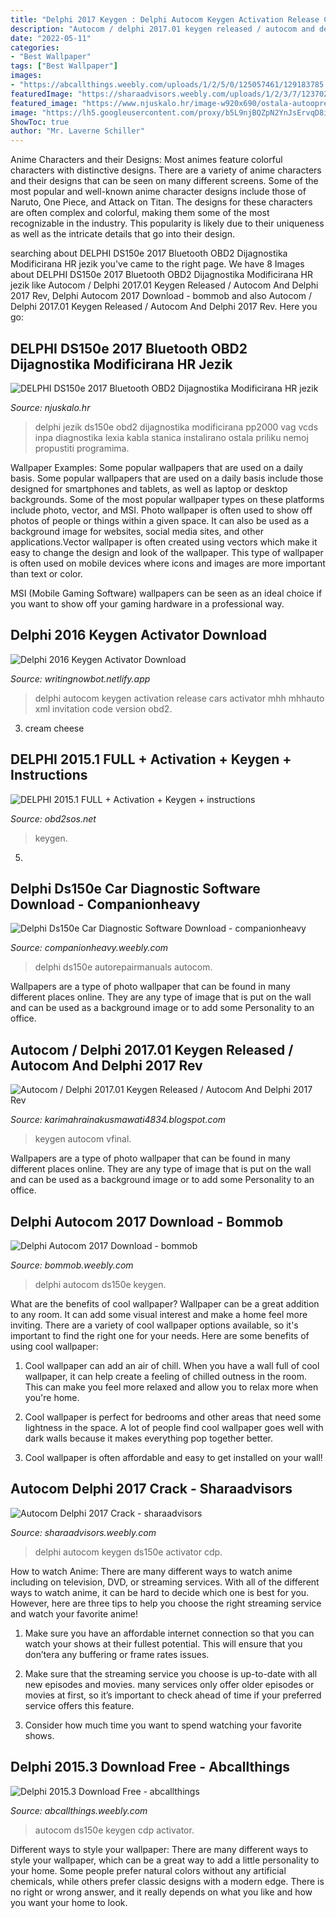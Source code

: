 ```yaml
---
title: "Delphi 2017 Keygen : Delphi Autocom Keygen Activation Release Cars Activator Mhh Mhhauto Xml Invitation Code Version Obd2"
description: "Autocom / delphi 2017.01 keygen released / autocom and delphi 2017 rev"
date: "2022-05-11"
categories:
- "Best Wallpaper"
tags: ["Best Wallpaper"]
images:
- "https://abcallthings.weebly.com/uploads/1/2/5/0/125057461/129183785.jpg"
featuredImage: "https://sharaadvisors.weebly.com/uploads/1/2/3/7/123702969/321946117.jpg"
featured_image: "https://www.njuskalo.hr/image-w920x690/ostala-autooprema/delphi-ds150e-2016-bluetooth-obd2-dijagnostika-modificirana-hr-jezik-slika-129940973.jpg"
image: "https://lh5.googleusercontent.com/proxy/b5L9njBQZpN2YnJsErvqD8iN6baB_6Dh-oxqk6Z8X2o2utepAW7T6lvF6lcHZ6GzdZOKH8HtxjshNN0KjO62fzMfQlKs1R15a9ceOj1_KfLY-bpIei8HCREg_7ltTzDW3bDGJpppAPmUuWR0URZiqc46Ld3fzKW3yKxuPteiNsQkRB8-RBX1P09VSAXZ31A=w1200-h630-p-k-no-nu"
ShowToc: true
author: "Mr. Laverne Schiller"
---
```



Anime Characters and their Designs: Most animes feature colorful characters with distinctive designs.
There are a variety of anime characters and their designs that can be seen on many different screens. Some of the most popular and well-known anime character designs include those of Naruto, One Piece, and Attack on Titan. The designs for these characters are often complex and colorful, making them some of the most recognizable in the industry. This popularity is likely due to their uniqueness as well as the intricate details that go into their design.

	

		
searching about DELPHI DS150e 2017 Bluetooth OBD2 Dijagnostika Modificirana HR jezik you've came to the right page. We have 8 Images about DELPHI DS150e 2017 Bluetooth OBD2 Dijagnostika Modificirana HR jezik like Autocom / Delphi 2017.01 Keygen Released / Autocom And Delphi 2017 Rev, Delphi Autocom 2017 Download - bommob and also Autocom / Delphi 2017.01 Keygen Released / Autocom And Delphi 2017 Rev. Here you go:
		
    
## DELPHI DS150e 2017 Bluetooth OBD2 Dijagnostika Modificirana HR Jezik

<img loading=lazy src="https://www.njuskalo.hr/image-w920x690/ostala-autooprema/delphi-ds150e-2016-bluetooth-obd2-dijagnostika-modificirana-hr-jezik-slika-129940973.jpg" onerror="this.onerror=null;this.src='https://tse4.mm.bing.net/th?id=OIP.4ffTe4fQdtRgquiHC45MFQHaD8&amp;pid=15.1';" alt="DELPHI DS150e 2017 Bluetooth OBD2 Dijagnostika Modificirana HR jezik">

_Source: njuskalo.hr_

>delphi jezik ds150e obd2 dijagnostika modificirana pp2000 vag vcds inpa diagnostika lexia kabla stanica instalirano ostala priliku nemoj propustiti programima. 

	

Wallpaper Examples: Some popular wallpapers that are used on a daily basis.
Some popular wallpapers that are used on a daily basis include those designed for smartphones and tablets, as well as laptop or desktop backgrounds. Some of the most popular wallpaper types on these platforms include photo, vector, and MSI. 
Photo wallpaper is often used to show off photos of people or things within a given space. It can also be used as a background image for websites, social media sites, and other applications.Vector wallpaper is often created using vectors which make it easy to change the design and look of the wallpaper. This type of wallpaper is often used on mobile devices where icons and images are more important than text or color. 

MSI (Mobile Gaming Software) wallpapers can be seen as an ideal choice if you want to show off your gaming hardware in a professional way.

    
## Delphi 2016 Keygen Activator Download

<img loading=lazy src="https://www.obd2.one/wp-content/uploads/2018/09/delphi-2016.jpg" onerror="this.onerror=null;this.src='https://tse1.mm.bing.net/th?id=OIP.sdeV2PrDxU4GbYddU80L5gHaEK&amp;pid=15.1';" alt="Delphi 2016 Keygen Activator Download">

_Source: writingnowbot.netlify.app_

>delphi autocom keygen activation release cars activator mhh mhhauto xml invitation code version obd2. 

	

3. cream cheese 

    
## DELPHI 2015.1 FULL + Activation + Keygen + Instructions

<img loading=lazy src="https://i.servimg.com/u/f62/19/49/27/82/delf210.jpg" onerror="this.onerror=null;this.src='https://tse2.mm.bing.net/th?id=OIP.eQ2C-I9z3nmtFcr6iEPxTQHaFX&amp;pid=15.1';" alt="DELPHI 2015.1 FULL + Activation + Keygen + instructions">

_Source: obd2sos.net_

>keygen. 

	

5.

    
## Delphi Ds150e Car Diagnostic Software Download - Companionheavy

<img loading=lazy src="http://companionheavy.weebly.com/uploads/1/2/3/7/123732449/312525550.jpg" onerror="this.onerror=null;this.src='https://tse1.mm.bing.net/th?id=OIP.URT_0_hpuH3X4EKQ0BqolQHaD9&amp;pid=15.1';" alt="Delphi Ds150e Car Diagnostic Software Download - companionheavy">

_Source: companionheavy.weebly.com_

>delphi ds150e autorepairmanuals autocom. 

	



Wallpapers are a type of photo wallpaper that can be found in many different places online. They are any type of image that is put on the wall and can be used as a background image or to add some Personality to an office.

    
## Autocom / Delphi 2017.01 Keygen Released / Autocom And Delphi 2017 Rev

<img loading=lazy src="https://lh5.googleusercontent.com/proxy/b5L9njBQZpN2YnJsErvqD8iN6baB_6Dh-oxqk6Z8X2o2utepAW7T6lvF6lcHZ6GzdZOKH8HtxjshNN0KjO62fzMfQlKs1R15a9ceOj1_KfLY-bpIei8HCREg_7ltTzDW3bDGJpppAPmUuWR0URZiqc46Ld3fzKW3yKxuPteiNsQkRB8-RBX1P09VSAXZ31A=w1200-h630-p-k-no-nu" onerror="this.onerror=null;this.src='https://tse4.mm.bing.net/th?id=OIP.Cak9zgbf7-dU-MyDGgsOYQHaHe&amp;pid=15.1';" alt="Autocom / Delphi 2017.01 Keygen Released / Autocom And Delphi 2017 Rev">

_Source: karimahrainakusmawati4834.blogspot.com_

>keygen autocom vfinal. 

	



Wallpapers are a type of photo wallpaper that can be found in many different places online. They are any type of image that is put on the wall and can be used as a background image or to add some Personality to an office.

    
## Delphi Autocom 2017 Download - Bommob

<img loading=lazy src="https://bommob.weebly.com/uploads/1/2/6/7/126793354/272569871_orig.jpg" onerror="this.onerror=null;this.src='https://tse2.mm.bing.net/th?id=OIP.ac6dLze5cYbbN2KeW2y8pQHaEK&amp;pid=15.1';" alt="Delphi Autocom 2017 Download - bommob">

_Source: bommob.weebly.com_

>delphi autocom ds150e keygen. 

	

What are the benefits of cool wallpaper?
Wallpaper can be a great addition to any room. It can add some visual interest and make a home feel more inviting. There are a variety of cool wallpaper options available, so it's important to find the right one for your needs. Here are some benefits of using cool wallpaper: 
1. Cool wallpaper can add an air of chill. When you have a wall full of cool wallpaper, it can help create a feeling of chilled outness in the room. This can make you feel more relaxed and allow you to relax more when you're home. 

2. Cool wallpaper is perfect for bedrooms and other areas that need some lightness in the space. A lot of people find cool wallpaper goes well with dark walls because it makes everything pop together better. 

3. Cool wallpaper is often affordable and easy to get installed on your wall!

    
## Autocom Delphi 2017 Crack - Sharaadvisors

<img loading=lazy src="https://sharaadvisors.weebly.com/uploads/1/2/3/7/123702969/321946117.jpg" onerror="this.onerror=null;this.src='https://tse3.mm.bing.net/th?id=OIP.dhFY2KHFLqDLOmI7nyqpSQHaEK&amp;pid=15.1';" alt="Autocom Delphi 2017 Crack - sharaadvisors">

_Source: sharaadvisors.weebly.com_

>delphi autocom keygen ds150e activator cdp. 

	

How to watch Anime: There are many different ways to watch anime including on television, DVD, or streaming services.
With all of the different ways to watch anime, it can be hard to decide which one is best for you. However, here are three tips to help you choose the right streaming service and watch your favorite anime!
1. Make sure you have an affordable internet connection so that you can watch your shows at their fullest potential. This will ensure that you don’tera any buffering or frame rates issues.

2. Make sure that the streaming service you choose is up-to-date with all new episodes and movies. many services only offer older episodes or movies at first, so it’s important to check ahead of time if your preferred service offers this feature.

3. Consider how much time you want to spend watching your favorite shows.

    
## Delphi 2015.3 Download Free - Abcallthings

<img loading=lazy src="https://abcallthings.weebly.com/uploads/1/2/5/0/125057461/129183785.jpg" onerror="this.onerror=null;this.src='https://tse1.mm.bing.net/th?id=OIP.N75CSSUYnQHI3RZI6ZGbQAHaEK&amp;pid=15.1';" alt="Delphi 2015.3 Download Free - abcallthings">

_Source: abcallthings.weebly.com_

>autocom ds150e keygen cdp activator. 

	

Different ways to style your wallpaper:
There are many different ways to style your wallpaper, which can be a great way to add a little personality to your home. Some people prefer natural colors without any artificial chemicals, while others prefer classic designs with a modern edge. There is no right or wrong answer, and it really depends on what you like and how you want your home to look.

